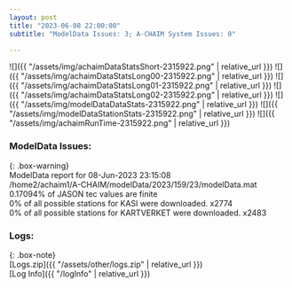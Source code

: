 ```yaml
---
layout: post
title: "2023-06-08 22:00:00"
subtitle: "ModelData Issues: 3; A-CHAIM System Issues: 0"

---
```


![]({{ "/assets/img/achaimDataStatsShort-2315922.png" | relative_url }})
![]({{ "/assets/img/achaimDataStatsLong00-2315922.png" | relative_url }})
![]({{ "/assets/img/achaimDataStatsLong01-2315922.png" | relative_url }})
![]({{ "/assets/img/achaimDataStatsLong02-2315922.png" | relative_url }})
![]({{ "/assets/img/modelDataDataStats-2315922.png" | relative_url }})
![]({{ "/assets/img/modelDataStationStats-2315922.png" | relative_url }})
![]({{ "/assets/img/achaimRunTime-2315922.png" | relative_url }})


### ModelData Issues:  
  
{: .box-warning}  
 ModelData report for 08-Jun-2023 23:15:08   
 /home2/achaim1/A-CHAIM/modelData/2023/159/23/modelData.mat   
 0.17094% of JASON tec values are finite   
 0% of all possible stations for KASI were downloaded. x2774   
 0% of all possible stations for KARTVERKET were downloaded. x2483   
  


### Logs:  
  
{: .box-note}  
[Logs.zip]({{ "/assets/other/logs.zip" | relative_url }})  
[Log Info]({{ "/logInfo" | relative_url }})  
